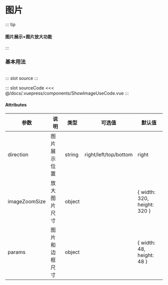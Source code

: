 # 图片
::: tip
#### 图片展示+图片放大功能
:::
### 基本用法
<br/>

<demo-block>
::: slot source
<ShowImageUseCode />
:::

::: slot sourceCode
<<< @/docs/.vuepress/components/ShowImageUseCode.vue
:::

</demo-block>

#### Attributes

| 参数      | 说明 | 类型   | 可选值 | 默认值 |
| --------- | ---- | ------ | ------ | ------ |
| direction     | 图片展示位置 | string | right/left/top/bottom      | right     |
| imageZoomSize | 放大图片尺寸 | object |    |  { width: 320, height: 320 }     |
| params | 图片和边框尺寸 | object |    |  { width: 48, height: 48 }     |